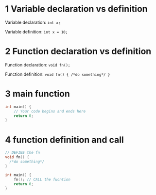 # 1 Variable declaration vs definition

Variable declaration: `int x;`

Variable definition: `int x = 10;`

# 2 Function declaration vs definition

Function declaration: `void fn();`

Function definition: `void fn() { /*do something*/ }`

# 3 main function

```cpp
int main() {
    // Your code begins and ends here
    return 0;
}
```

# 4 function definition and call

```cpp
// DEFINE the fn
void fn() {
  /*do something*/
}

int main() {
    fn(); // CALL the fucntion
    return 0;
}
```
